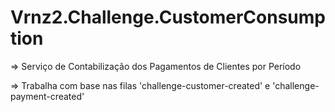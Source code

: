 # Vrnz2.Challenge.CustomerConsumption

=> Serviço de Contabilização dos Pagamentos de Clientes por Período

=> Trabalha com base nas filas 'challenge-customer-created' e 'challenge-payment-created'
